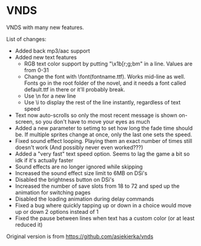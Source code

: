 # VNDS
VNDS with many new features.

List of changes:
- Added back mp3/aac support
- Added new text features
  - RGB text color support by putting "\x1b[r;g;bm" in a line. Values are from 0-31
  - Change the font with \font(fontname.ttf). Works mid-line as well. Fonts go in the root folder of the novel, and it needs a font called default.ttf in there or it'll probably break.
  - Use \n for a new line
  - Use \i to display the rest of the line instantly, regardless of text speed
- Text now auto-scrolls so only the most recent message is shown on-screen, so you don't have to move your eyes as much
- Added a new parameter to setimg to set how long the fade time should be. If multiple sprites change at once, only the last one sets the speed.
- Fixed sound effect looping. Playing them an exact number of times still doesn't work (And possibly never even worked???)
- Added a "very fast" text speed option. Seems to lag the game a bit so idk if it's actually faster
- Sound effects are no longer ignored while skipping
- Increased the sound effect size limit to 6MB on DSi's
- Disabled the brightness button on DSi's
- Increased the number of save slots from 18 to 72 and sped up the animation for switching pages
- Disabled the loading animation during delay commands
- Fixed a bug where quickly tapping up or down in a choice would move up or down 2 options instead of 1
- Fixed the pause between lines when text has a custom color (or at least reduced it)


Original version is from https://github.com/asiekierka/vnds
